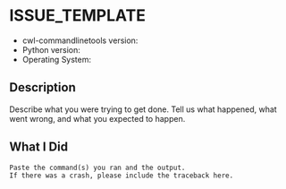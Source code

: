 # ISSUE\_TEMPLATE

* cwl-commandlinetools version:
* Python version:
* Operating System:

## Description

Describe what you were trying to get done. Tell us what happened, what went wrong, and what you expected to happen.

## What I Did

```text
Paste the command(s) you ran and the output.
If there was a crash, please include the traceback here.
```

